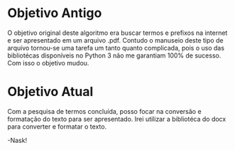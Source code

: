# Objetivo Antigo
  O objetivo original deste algoritmo era buscar termos e prefixos na internet e ser apresentado em um arquivo .pdf. Contudo o manuseio deste tipo de arquivo tornou-se uma tarefa um tanto quanto complicada, pois o uso das bibliotécas disponíveis no Python 3 não me garantiam 100% de sucesso. Com isso o objetivo mudou.

# Objetivo Atual
  Com a pesquisa de termos concluída, posso focar na conversão e formatação do texto para ser apresentado.
  Irei utilizar a bibliotéca do docx para converter e formatar o texto.

-Nask!
